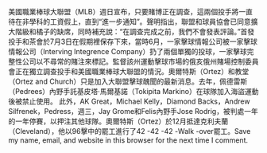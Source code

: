 美國職業棒球大聯盟（MLB）週日宣布，只要賭博正在調查，這兩個投手將一直待在非學科的工資假上，直到“進一步通知”。聲明指出，聯盟和球員協會已同意擴大階級和橘子的缺席，同時補充說：“在調查完成之前，我們不會發表評論。”首發投手和茶會於7月3日在假期裡保存下來，當時6月，一家擊球情報公司被一家擊球情報公司（Interving Integrence Company）扔了兩個單獨的投球，一家擊球完整性公司以不尋常的賭注來標記。監督該州運動擊球市場的俄亥俄州賭場控制委員會正在獨立調查投手和美國職業棒球大聯盟的情況。奧爾特斯（Ortez）和教堂（Ortez and Church）只是加入大聯盟擊球醜聞的最新消息。去年，佩德雷斯（Pedrees）內野手託基皮塔·馬爾基諾（Tokipita Markino）在球隊加入海盜運動後被禁止使用。 此外，AK Great，Michael Kelly，Diamond Backs，Andrew Silfrenek，Pedress，週三，Jay Grome和Felis內野手Jose Rodrig，被判處一年的一年停賽，以押注其他球隊。奧爾特斯（Ortez）於12月抵達克利夫蘭（Cleveland），他以96擊中的罷工進行了42 -42 -42 -Walk -over罷工。Save my name, email, and website in this browser for the next time I comment.